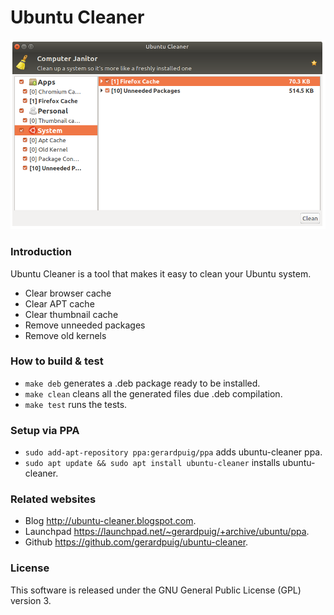 # Ubuntu Cleaner #

![screenshot](data/screenshot.png)

### Introduction ###
Ubuntu Cleaner is a tool that makes it easy to clean your Ubuntu system.

- Clear browser cache
- Clear APT cache
- Clear thumbnail cache
- Remove unneeded packages
- Remove old kernels

### How to build & test ###
* `make deb` generates a .deb package ready to be installed.
* `make clean` cleans all the generated files due .deb compilation.
* `make test` runs the tests.

### Setup via PPA ###
* `sudo add-apt-repository ppa:gerardpuig/ppa` adds ubuntu-cleaner ppa.
* `sudo apt update && sudo apt install ubuntu-cleaner` installs ubuntu-cleaner.

### Related websites ###
* Blog <a href="http://ubuntu-cleaner.blogspot.com">http://ubuntu-cleaner.blogspot.com</a>.
* Launchpad <a href="https://launchpad.net/~gerardpuig/+archive/ubuntu/ppa">https://launchpad.net/~gerardpuig/+archive/ubuntu/ppa</a>.
* Github <a href="https://github.com/gerardpuig/ubuntu-cleaner">https://github.com/gerardpuig/ubuntu-cleaner</a>.

### License ###
This software is released under the GNU General Public License (GPL) version 3.

